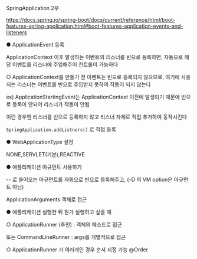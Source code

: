 SpringApplication 2부

https://docs.spring.io/spring-boot/docs/current/reference/html/boot-features-spring-application.html#boot-features-application-events-and-listeners

● ApplicationEvent 등록

ApplicationContext 이후 발생하는 이벤트의 리스너를 빈으로 등록하면, 자동으로 해당 이벤트를 리스너에 주입해주어 컨트롤이 가능하다

○ ApplicationContext를 만들기 전 이벤트는 빈으로 등록되지 않으므로, 여기에 사용되는 리스너는 이벤트를 빈으로 주입받지 못하여 작동이 되지 않는다

ex) ApplicationStartingEvent는 ApplicationContext 이전에 발생되기 때문에 빈으로 등록이 안되어 리스너가 작동이 안됨

이런 경우엔 리스너를 빈으로 등록하지 않고 리스너 자체로 직접 추가하여 동작시킨다

`SpringApplication.addListners()` 로 직접 등록



● WebApplicationType 설정

NONE,SERVLET(기본),REACTIVE

● 애플리케이션 아규먼트 사용하기

-- 로 들어오는 아규먼트를 자동으로 빈으로 등록해주고, (-D 의 VM option은 아규먼트 아님)

ApplicationArguments 객체로 접근



● 애플리케이션 실행한 뒤 뭔가 실행하고 싶을 때

○ ApplicationRunner (추천) : 객체의 메소드로 접근

또는 CommandLineRunner : args를 개별적으로 접근

○ ApplicationRunner 가 여러개인 경우 순서 지정 가능 @Order
